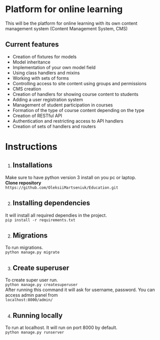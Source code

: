  # Platform for online learning
This will be the platform for online learning with its own content management system (Content
Management System, CMS)

## Current features

* Creation of fixtures for models
* Model inheritance
* Implementation of your own model field
* Using class handlers and mixins
* Working with sets of forms
* Controlling access to site content using groups and permissions
* CMS creation
* Creation of handlers for showing course content to students
* Adding a user registration system
* Management of student participation in courses
* Formation of the type of course content depending on the type
* Creation of RESTful API
* Authentication and restricting access to API handlers
* Creation of sets of handlers and routers

# Instructions

1. ## Installations

Make sure to have python version 3 install on you pc or laptop.
<br>
**Clone repository**
<br>
`https://github.com/OleksiiMartseniuk/Education.git`

2. ## Installing dependencies

It will install all required dependies in the project.
<br>
`pip install -r requirements.txt`

2. ## Migrations

To run migrations.
<br>
`python manage.py migrate`

3. ## Create superuser
   
To create super user run.
<br>
`python manage.py createsuperuser`
<br>
After running this command it will ask for username, password. You can access admin panel from
<br>
`localhost:8000/admin/`

4. ## Running locally

To run at localhost. It will run on port 8000 by default.
<br>
`python manage.py runserver`
